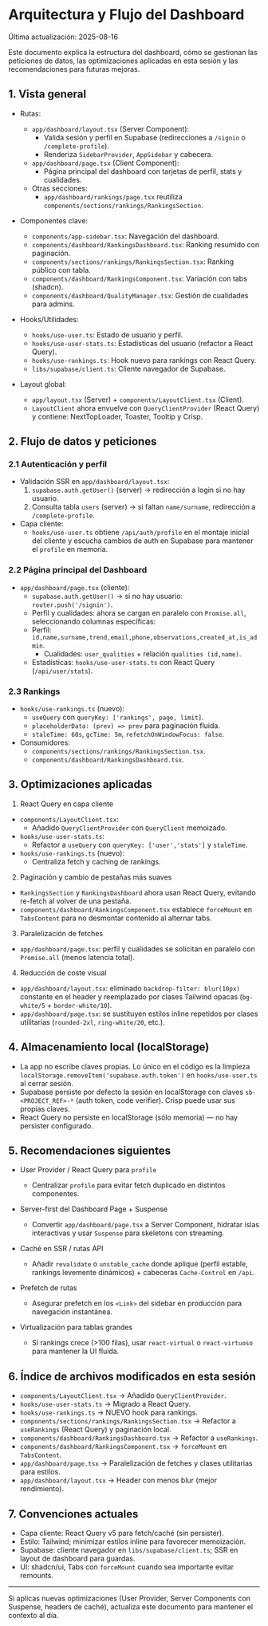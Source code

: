 # Arquitectura y Flujo del Dashboard

Última actualización: 2025-08-16

Este documento explica la estructura del dashboard, cómo se gestionan las peticiones de datos, las optimizaciones aplicadas en esta sesión y las recomendaciones para futuras mejoras.

## 1. Vista general

- Rutas:
  - `app/dashboard/layout.tsx` (Server Component):
    - Valida sesión y perfil en Supabase (redirecciones a `/signin` o `/complete-profile`).
    - Renderiza `SidebarProvider`, `AppSidebar` y cabecera.
  - `app/dashboard/page.tsx` (Client Component):
    - Página principal del dashboard con tarjetas de perfil, stats y cualidades.
  - Otras secciones:
    - `app/dashboard/rankings/page.tsx` reutiliza `components/sections/rankings/RankingsSection`.

- Componentes clave:
  - `components/app-sidebar.tsx`: Navegación del dashboard.
  - `components/dashboard/RankingsDashboard.tsx`: Ranking resumido con paginación.
  - `components/sections/rankings/RankingsSection.tsx`: Ranking público con tabla.
  - `components/dashboard/RankingsComponent.tsx`: Variación con tabs (shadcn).
  - `components/dashboard/QualityManager.tsx`: Gestión de cualidades para admins.

- Hooks/Utilidades:
  - `hooks/use-user.ts`: Estado de usuario y perfil.
  - `hooks/use-user-stats.ts`: Estadísticas del usuario (refactor a React Query).
  - `hooks/use-rankings.ts`: Hook nuevo para rankings con React Query.
  - `libs/supabase/client.ts`: Cliente navegador de Supabase.

- Layout global:
  - `app/layout.tsx` (Server) + `components/LayoutClient.tsx` (Client).
  - `LayoutClient` ahora envuelve con `QueryClientProvider` (React Query) y contiene: NextTopLoader, Toaster, Tooltip y Crisp.

## 2. Flujo de datos y peticiones

### 2.1 Autenticación y perfil
- Validación SSR en `app/dashboard/layout.tsx`:
  1) `supabase.auth.getUser()` (server) → redirección a login si no hay usuario.
  2) Consulta tabla `users` (server) → si faltan `name/surname`, redirección a `/complete-profile`.
- Capa cliente:
  - `hooks/use-user.ts` obtiene `/api/auth/profile` en el montaje inicial del cliente y escucha cambios de auth en Supabase para mantener el `profile` en memoria.

### 2.2 Página principal del Dashboard
- `app/dashboard/page.tsx` (cliente):
  - `supabase.auth.getUser()` → si no hay usuario: `router.push('/signin')`.
  - Perfil y cualidades: ahora se cargan en paralelo con `Promise.all`, seleccionando columnas específicas:
  - Perfil: `id,name,surname,trend,email,phone,observations,created_at,is_admin`.
    - Cualidades: `user_qualities` + relación `qualities (id,name)`.
  - Estadísticas: `hooks/use-user-stats.ts` con React Query (`/api/user/stats`).

### 2.3 Rankings
- `hooks/use-rankings.ts` (nuevo):
  - `useQuery` con `queryKey: ['rankings', page, limit]`.
  - `placeholderData: (prev) => prev` para paginación fluida.
  - `staleTime: 60s`, `gcTime: 5m`, `refetchOnWindowFocus: false`.
- Consumidores:
  - `components/sections/rankings/RankingsSection.tsx`.
  - `components/dashboard/RankingsDashboard.tsx`.

## 3. Optimizaciones aplicadas

1) React Query en capa cliente
- `components/LayoutClient.tsx`:
  - Añadido `QueryClientProvider` con `QueryClient` memoizado.
- `hooks/use-user-stats.ts`:
  - Refactor a `useQuery` con `queryKey: ['user','stats']` y `staleTime`.
- `hooks/use-rankings.ts` (nuevo):
  - Centraliza fetch y caching de rankings.

2) Paginación y cambio de pestañas más suaves
- `RankingsSection` y `RankingsDashboard` ahora usan React Query, evitando re-fetch al volver de una pestaña.
- `components/dashboard/RankingsComponent.tsx` establece `forceMount` en `TabsContent` para no desmontar contenido al alternar tabs.

3) Paralelización de fetches
- `app/dashboard/page.tsx`: perfil y cualidades se solicitan en paralelo con `Promise.all` (menos latencia total).

4) Reducción de coste visual
- `app/dashboard/layout.tsx`: eliminado `backdrop-filter: blur(10px)` constante en el header y reemplazado por clases Tailwind opacas (`bg-white/5` + `border-white/10`).
- `app/dashboard/page.tsx`: se sustituyen estilos inline repetidos por clases utilitarias (`rounded-2xl`, `ring-white/20`, etc.).

## 4. Almacenamiento local (localStorage)
- La app no escribe claves propias. Lo único en el código es la limpieza `localStorage.removeItem('supabase.auth.token')` en `hooks/use-user.ts` al cerrar sesión.
- Supabase persiste por defecto la sesión en localStorage con claves `sb-<PROJECT_REF>-*` (auth token, code verifier). Crisp puede usar sus propias claves.
- React Query no persiste en localStorage (sólo memoria) — no hay persister configurado.

## 5. Recomendaciones siguientes

- User Provider / React Query para `profile`
  - Centralizar `profile` para evitar fetch duplicado en distintos componentes.

- Server-first del Dashboard Page + Suspense
  - Convertir `app/dashboard/page.tsx` a Server Component, hidratar islas interactivas y usar `Suspense` para skeletons con streaming.

- Caché en SSR / rutas API
  - Añadir `revalidate` o `unstable_cache` donde aplique (perfil estable, rankings levemente dinámicos) + cabeceras `Cache-Control` en `/api`.

- Prefetch de rutas
  - Asegurar prefetch en los `<Link>` del sidebar en producción para navegación instantánea.

- Virtualización para tablas grandes
  - Si rankings crece (>100 filas), usar `react-virtual` o `react-virtuoso` para mantener la UI fluida.

## 6. Índice de archivos modificados en esta sesión

- `components/LayoutClient.tsx` → Añadido `QueryClientProvider`.
- `hooks/use-user-stats.ts` → Migrado a React Query.
- `hooks/use-rankings.ts` → NUEVO hook para rankings.
- `components/sections/rankings/RankingsSection.tsx` → Refactor a `useRankings` (React Query) y paginación local.
- `components/dashboard/RankingsDashboard.tsx` → Refactor a `useRankings`.
- `components/dashboard/RankingsComponent.tsx` → `forceMount` en `TabsContent`.
- `app/dashboard/page.tsx` → Paralelización de fetches y clases utilitarias para estilos.
- `app/dashboard/layout.tsx` → Header con menos blur (mejor rendimiento).

## 7. Convenciones actuales

- Capa cliente: React Query v5 para fetch/caché (sin persister).
- Estilo: Tailwind; minimizar estilos inline para favorecer memoización.
- Supabase: cliente navegador en `libs/supabase/client.ts`; SSR en layout de dashboard para guardas.
- UI: shadcn/ui, Tabs con `forceMount` cuando sea importante evitar remounts.

---

Si aplicas nuevas optimizaciones (User Provider, Server Components con Suspense, headers de caché), actualiza este documento para mantener el contexto al día.
